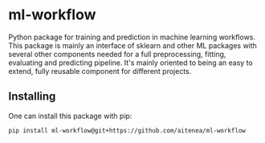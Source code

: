 # ml-workflow
Python package for training and prediction in machine learning workflows. This package is mainly an interface of sklearn and other ML packages with several other components needed for a full preprocessing, fitting, evaluating and predicting pipeline. It's mainly oriented to being an easy to extend, fully reusable component for different projects.

## Installing

One can install this package with pip:

```console
pip install ml-workflow@git+https://github.com/aitenea/ml-workflow
```
